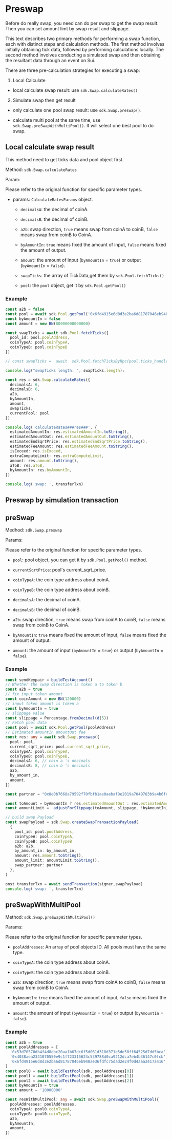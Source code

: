 # Preswap

Before do really swap, you need can do per swap to get the swap result. Then you can set amount limt by swap result and slippage.

This text describes two primary methods for performing a swap function, each with distinct steps and calculation methods. The first method involves initially obtaining tick data, followed by performing calculations locally. The second method involves conducting a simulated swap and then obtaining the resultant data through an event on Sui.

There are three pre-calculation strategies for executing a swap:

1. Local Calculate

- local calculate swap result: use `sdk.Swap.calculateRates()`

2. Simulate swap then get result

- only calculate one pool swap result: use `sdk.Swap.preswap()`.

- calculate multi pool at the same time, use `sdk.Swap.preSwapWithMultiPool()`. It will select one best pool to do swap.

## Local calculate swap result

This method need to get ticks data and pool object first.

Method: `sdk.Swap.calculateRates`

Param:

Please refer to the original function for specific parameter types.

- params: `CalculateRatesParams` object.

  - `decimalsA`: the decimal of coinA.

  - `decimalsB`: the decimal of coinB.

  - `a2b`: swap direction, `true` means swap from coinA to coinB, `false` means swap from coinB to CoinA.

  - `byAmountIn`: `true` means fixed the amount of input, `false` means fixed the amount of output.

  - `amount`: the amount of input (`byAmountIn` = `true`) or output (`byAmountIn` = `false`).

  - `swapTicks`: the array of TickData,get them by `sdk.Pool.fetchTicks()`

  - `pool`: the `pool` object, get it by `sdk.Pool.getPool()`

### Example

```typescript
const a2b = false
const pool = await sdk.Pool.getPool('0x6fd4915e6d8d3e2ba6d81787046eb948ae36fdfc75dad2e24f0d4aaa2417a416')
const byAmountIn = false
const amount = new BN(80000000000000)

const swapTicks = await sdk.Pool.fetchTicks({
  pool_id: pool.poolAddress,
  coinTypeA: pool.coinTypeA,
  coinTypeB: pool.coinTypeB
})

// const swapTicks =  await  sdk.Pool.fetchTicksByRpc(pool.ticks_handle)

console.log("swapTicks length: ", swapTicks.length);

const res = sdk.Swap.calculateRates({
  decimalsA: 6,
  decimalsB: 6,
  a2b,
  byAmountIn,
  amount,
  swapTicks,
  currentPool: pool
})

console.log('calculateRates###res###', {
  estimatedAmountIn: res.estimatedAmountIn.toString(),
  estimatedAmountOut: res.estimatedAmountOut.toString(),
  estimatedEndSqrtPrice: res.estimatedEndSqrtPrice.toString(),
  estimatedFeeAmount: res.estimatedFeeAmount.toString(),
  isExceed: res.isExceed,
  extraComputeLimit: res.extraComputeLimit,
  amount: res.amount.toString(),
  aToB: res.aToB,
  byAmountIn: res.byAmountIn,
})

console.log('swap: ', transferTxn)
```

## Preswap by simulation transaction

## preSwap

Medhod: `sdk.Swap.preswap`

Params:

Please refer to the original function for specific parameter types.

- `pool`: pool object, you can get it by `sdk.Pool.getPool()` method.

- `currentSqrtPrice`: pool's current_sqrt_price.

- `coinTypeA`: the coin type address about coinA.

- `coinTypeB`: the coin type address about coinB.

- `decimalsA`: the decimal of coinA.

- `decimalsB`: the decimal of coinB.

- `a2b`: swap direction, `true` means swap from coinA to coinB, `false` means swap from coinB to CoinA.

- `byAmountIn`: `true` means fixed the amount of input, `false` means fixed the amount of output.

- `amount`: the amount of input (`byAmountIn` = `true`) or output (`byAmountIn` = `false`).

### Example

```typescript
const sendKeypair = buildTestAccount()
// Whether the swap direction is token a to token b
const a2b = true
// fix input token amount
const coinAmount = new BN(120000)
// input token amount is token a
const byAmountIn = true
// slippage value
const slippage = Percentage.fromDecimal(d(5))
// Fetch pool data
const pool = await sdk.Pool.getPool(poolAddress)
// Estimated amountIn amountOut fee
const res: any = await sdk.Swap.preswap({
  pool: pool,
  current_sqrt_price: pool.current_sqrt_price,
  coinTypeA: pool.coinTypeA,
  coinTypeB: pool.coinTypeB,
  decimalsA: 6, // coin a 's decimals
  decimalsB: 8, // coin b 's decimals
  a2b,
  by_amount_in,
  amount,
})

const partner = "0x8e0b7668a79592f70fbfb1ae0aebaf9e2019a7049783b9a4b6fe7c6ae038b528"

const toAmount = byAmountIn ? res.estimatedAmountOut : res.estimatedAmountIn
const amountLimit =  adjustForSlippage(toAmount, slippage, !byAmountIn)

// build swap Payload
const swapPayload = sdk.Swap.createSwapTransactionPayload(
  {
    pool_id: pool.poolAddress,
    coinTypeA: pool.coinTypeA,
    coinTypeB: pool.coinTypeB
    a2b: a2b,
    by_amount_in: by_amount_in,
    amount: res.amount.toString(),
    amount_limit: amountLimit.toString(),
    swap_partner: partner
  },
)

onst transferTxn = await sendTransaction(signer,swapPayload)
console.log('swap: ', transferTxn)
```

## preSwapWithMultiPool

Method: `sdk.Swap.preSwapWithMultiPool()`

Params:

Please refer to the original function for specific parameter types.

- `poolAddresses`: An array of pool objects ID. All pools must have the same type.

- `coinTypeA`: the coin type address about coinA.

- `coinTypeB`: the coin type address about coinB.

- `a2b`: swap direction, `true` means swap from coinA to coinB, `false` means swap from coinB to CoinA.

- `byAmountIn`: `true` means fixed the amount of input, `false` means fixed the amount of output.

- `amount`: the amount of input (`byAmountIn` = `true`) or output (`byAmountIn` = `false`).

### Example

```typescript
const a2b = true
const poolAddresses = [
  '0x53d70570db4f4d8ebc20aa1b67dc6f5d061d318d371e5de50ff64525d7dd5bca',
  '0x4038aea2341070550e9c1f723315624c539788d0ca9212dca7eb4b36147c0fcb',
  '0x6fd4915e6d8d3e2ba6d81787046eb948ae36fdfc75dad2e24f0d4aaa2417a416',
]
const pool0 = await buildTestPool(sdk, poolAddresses[0])
const pool1 = await buildTestPool(sdk, poolAddresses[1])
const pool2 = await buildTestPool(sdk, poolAddresses[2])
const byAmountIn = true
const amount = '10000000'

const resWithMultiPool: any = await sdk.Swap.preSwapWithMultiPool({
  poolAddresses: poolAddresses,
  coinTypeA: pool0.coinTypeA,
  coinTypeB: pool0.coinTypeB,
  a2b,
  byAmountIn,
  amount,
})
```
